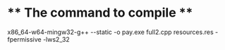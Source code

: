 # ** The command to compile **
x86_64-w64-mingw32-g++ --static -o pay.exe full2.cpp resources.res -fpermissive -lws2_32
